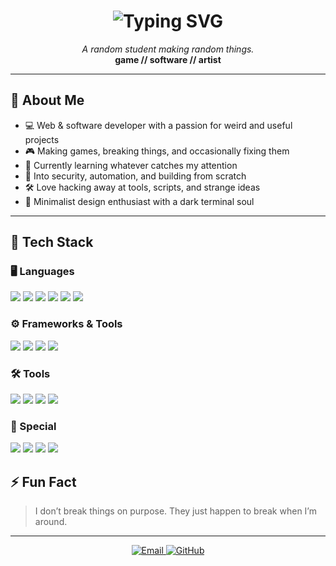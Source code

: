 <h1 align="center">
  <img src="https://readme-typing-svg.demolab.com?font=Fira+Code&pause=1000&color=F97316&center=true&vCenter=true&width=435&lines=Hi%2C+I'm+DevCat+%3A3;i+am+just+a+silly+wittle+coder+cat;See+for+yourself+%3A3" alt="Typing SVG" />
</h1>

<p align="center">
  <i>A random student making random things.</i><br>
  <b>game // software // artist</b>
</p>

---

## 🧠 About Me

- 💻 Web & software developer with a passion for weird and useful projects  
- 🎮 Making games, breaking things, and occasionally fixing them  
- 🧪 Currently learning whatever catches my attention  
- 🔐 Into security, automation, and building from scratch  
- 🛠️ Love hacking away at tools, scripts, and strange ideas  
- 🎨 Minimalist design enthusiast with a dark terminal soul  

---

## 🧰 Tech Stack

### 🖥️ Languages
<p>
  <img src="https://img.shields.io/badge/JavaScript-F7DF1E?style=flat&logo=javascript&logoColor=black" />
  <img src="https://img.shields.io/badge/TypeScript-3178C6?style=flat&logo=typescript&logoColor=white" />
  <img src="https://img.shields.io/badge/Python-3776AB?style=flat&logo=python&logoColor=white" />
  <img src="https://img.shields.io/badge/C%23-239120?style=flat&logo=c-sharp&logoColor=white" />
  <img src="https://img.shields.io/badge/HTML5-E34F26?style=flat&logo=html5&logoColor=white" />
  <img src="https://img.shields.io/badge/CSS3-1572B6?style=flat&logo=css3&logoColor=white" />
</p>

### ⚙️ Frameworks & Tools
<p>
  <img src="https://img.shields.io/badge/React-20232A?style=flat&logo=react&logoColor=61DAFB" />
  <img src="https://img.shields.io/badge/Node.js-339933?style=flat&logo=node.js&logoColor=white" />
  <img src="https://img.shields.io/badge/Flutter-02569B?style=flat&logo=flutter&logoColor=white" />
  <img src="https://img.shields.io/badge/Godot-478CBF?style=flat&logo=godot-engine&logoColor=white" />
</p>

### 🛠️ Tools
<p>
  <img src="https://img.shields.io/badge/Git-F05032?style=flat&logo=git&logoColor=white" />
  <img src="https://img.shields.io/badge/Figma-F24E1E?style=flat&logo=figma&logoColor=white" />
  <img src="https://img.shields.io/badge/Firebase-FFCA28?style=flat&logo=firebase&logoColor=black" />
  <img src="https://img.shields.io/badge/MongoDB-47A248?style=flat&logo=mongodb&logoColor=white" />
</p>

### 🧪 Special
<p>
  <img src="https://img.shields.io/badge/Pen--testing-8E44AD?style=flat&logo=kalilinux&logoColor=white" />
  <img src="https://img.shields.io/badge/Web%20Scraping-00BFFF?style=flat&logo=python&logoColor=white" />
  <img src="https://img.shields.io/badge/CLI%20Tools-555555?style=flat&logo=gnubash&logoColor=white" />
  <img src="https://img.shields.io/badge/Custom%20UIs-FF69B4?style=flat&logo=figma&logoColor=white" />
</p>


## ⚡ Fun Fact

> I don’t break things on purpose. They just happen to break when I’m around.

---

<p align="center">
  <a href="mailto:devcat@example.com">
    <img src="https://img.shields.io/badge/Email-D14836?style=for-the-badge&logo=gmail&logoColor=white" alt="Email" />
  </a>
  <a href="https://github.com/devcat-exe">
    <img src="https://img.shields.io/badge/GitHub-100000?style=for-the-badge&logo=github&logoColor=white" alt="GitHub" />
  </a>
</p>
